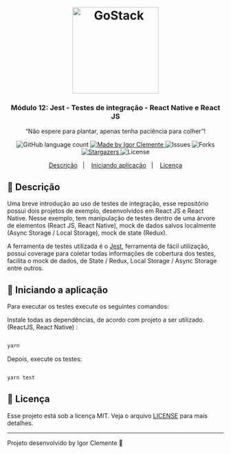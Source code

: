 <h1 align="center">
    <img alt="GoStack" src="https://rocketseat-cdn.s3-sa-east-1.amazonaws.com/bootcamp-header.png" width="200px" />
</h1>

<h3 align="center">
  Módulo 12: Jest - Testes de integração - React Native e React JS
</h3>

<p align="center">“Não espere para plantar, apenas tenha paciência para colher”!</blockquote>

<p align="center">
  <img alt="GitHub language count" src="https://img.shields.io/github/languages/count/IgorClemente/bootcamp-gostack-module12?color=%2304D361">

  <a href="https://rocketseat.com.br">
    <img alt="Made by Igor Clemente" src="https://img.shields.io/badge/made%20by-Igor Clemente-%2304D361">
  </a>

  <img alt="Issues" src="https://img.shields.io/github/issues/IgorClemente/bootcamp-gostack-module12">

  <img alt="Forks" src="https://img.shields.io/github/forks/IgorClemente/bootcamp-gostack-module12">

  <a href="https://github.com/IgorClemente/bootcamp-gostack-module12/stargazers">
    <img alt="Stargazers" src="https://img.shields.io/github/stars/IgorClemente/bootcamp-gostack-module12">
  </a>

  <img alt="License" src="https://img.shields.io/github/license/IgorClemente/bootcamp-gostack-module12">
</p>

<p align="center">
  <a href="#rocket-descrição">Descrição</a>&nbsp;&nbsp;&nbsp;|&nbsp;&nbsp;&nbsp;
  <a href="#hammer-iniciando-a-aplicação">Iniciando aplicação</a>&nbsp;&nbsp;&nbsp;|&nbsp;&nbsp;&nbsp;
  <a href="#memo-licença">Licença</a>
</p>

## :rocket: Descrição

Uma breve introdução ao uso de testes de integração, esse repositório possui dois projetos de exemplo, desenvolvidos em React JS e React Native. Nesse exemplo, tem manipulação de testes dentro de uma árvore de elementos (React JS, React Native), mock de dados salvos localmente (Async Storage / Local Storage), mock de state (Redux).

A ferramenta de testes utilizada é o [Jest](https://jestjs.io), ferramenta de fácil utilização, possuí coverage para coletar todas informações de cobertura dos testes, facilita o mock de dados, de State / Redux, Local Storage / Async Storage entre outros.

## :hammer: Iniciando a aplicação

Para executar os testes execute os seguintes comandos:

Instale todas as dependências, de acordo com projeto a ser utilizado. (ReactJS, React Native) :

```bash

yarn

```

Depois, execute os testes:

```bash

yarn test

```

## :memo: Licença

Esse projeto está sob a licença MIT. Veja o arquivo [LICENSE](LICENSE) para mais detalhes.

---

Projeto desenvolvido by Igor Clemente :wave:
